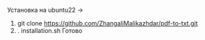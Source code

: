Установка на ubuntu22 ->
1) git clone https://github.com/ZhangaliMalikazhdar/pdf-to-txt.git
2) . installation.sh
Готово